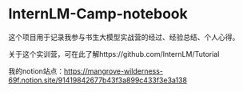 # InternLM-Camp-notebook

这个项目用于记录我参与书生大模型实战营的经过、经验总结、个人心得。

关于这个实训营，可在此了解https://github.com/InternLM/Tutorial

我的notion站点：https://mangrove-wilderness-69f.notion.site/91419842677b43f3a899c433f3e3a138
